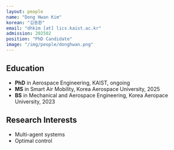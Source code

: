 ```yaml
---
layout: people
name: "Dong Hwan Kim"
korean: "김동환"
email: "dhkim [at] lics.kaist.ac.kr"
admission: 202502
position: "PhD Candidate"
image: "/img/people/donghwan.png"
---
```


## Education

- **PhD** in Aerospace Engineering, KAIST, ongoing
- **MS** in Smart Air Mobility, Korea Aerospace University, 2025
- **BS** in Mechanical and Aerospace Engineering, Korea Aeropace University, 2023

## Research Interests

- Multi-agent systems
- Optimal control
